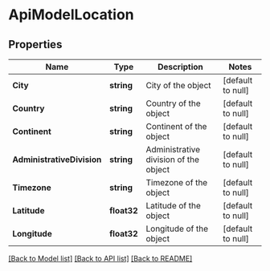 # ApiModelLocation

## Properties
Name | Type | Description | Notes
------------ | ------------- | ------------- | -------------
**City** | **string** | City of the object | [default to null]
**Country** | **string** | Country of the object | [default to null]
**Continent** | **string** | Continent of the object | [default to null]
**AdministrativeDivision** | **string** | Administrative division of the object | [default to null]
**Timezone** | **string** | Timezone of the object | [default to null]
**Latitude** | **float32** | Latitude of the object | [default to null]
**Longitude** | **float32** | Longitude of the object | [default to null]

[[Back to Model list]](../README.md#documentation-for-models) [[Back to API list]](../README.md#documentation-for-api-endpoints) [[Back to README]](../README.md)


